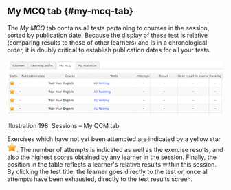 ## My MCQ tab {#my-mcq-tab}

The _My MCQ_ tab contains all tests pertaining to courses in the session, sorted by publication date. Because the display of these test is relative (comparing results to those of other learners) and is in a chronological order, it is doubly critical to establish publication dates for all your tests.

![](../assets/images265.png)

Illustration 198: Sessions – My QCM tab

Exercises which have not yet been attempted are indicated by a yellow star ![](../assets/graphics371.png). The number of attempts is indicated as well as the exercise results, and also the highest scores obtained by any learner in the session. Finally, the position in the table reflects a learner&#039;s relative results within this session. By clicking the test title, the learner goes directly to the test or, once all attempts have been exhausted, directly to the test results screen.